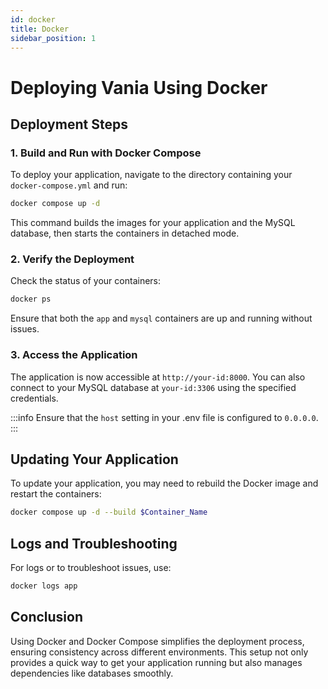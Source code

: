 ```yaml
---
id: docker
title: Docker
sidebar_position: 1
---
```


# Deploying Vania Using Docker

## Deployment Steps

### 1. Build and Run with Docker Compose

To deploy your application, navigate to the directory containing your `docker-compose.yml` and run:

```bash
docker compose up -d
```

This command builds the images for your application and the MySQL database, then starts the containers in detached mode.

### 2. Verify the Deployment

Check the status of your containers:

```bash
docker ps
```

Ensure that both the `app` and `mysql` containers are up and running without issues.

### 3. Access the Application

The application is now accessible at `http://your-id:8000`. You can also connect to your MySQL database 
at `your-id:3306` using the specified credentials.

:::info
Ensure that the `host` setting in your .env file is configured to `0.0.0.0`.
:::

## Updating Your Application

To update your application, you may need to rebuild the Docker image and restart the containers:

```bash
docker compose up -d --build $Container_Name
```

## Logs and Troubleshooting

For logs or to troubleshoot issues, use:

```bash
docker logs app
```

## Conclusion

Using Docker and Docker Compose simplifies the deployment process, ensuring consistency across different environments.
This setup not only provides a quick way to get your application running but also manages dependencies like databases
smoothly.